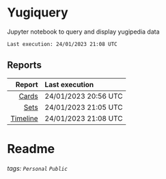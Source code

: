 # Yugiquery
Jupyter notebook to query and display yugipedia data

    Last execution: 24/01/2023 21:08 UTC

## Reports

|                    Report | Last execution       |
| -------------------------:|:-------------------- |
|       [Cards](Cards.html) | 24/01/2023 20:56 UTC |
|         [Sets](Sets.html) | 24/01/2023 21:05 UTC |
| [Timeline](Timeline.html) | 24/01/2023 21:08 UTC |


# Readme

###### tags: `Personal` `Public`
